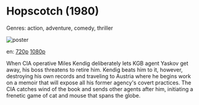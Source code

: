 # Hopscotch (1980)

Genres: action, adventure, comedy, thriller

![poster](http://image.tmdb.org/t/p/w500/7ZTasNoTehrypra0X97zh8Amk3.jpg)

en:
  [720p](magnet:?xt=urn:btih:E0BA2B2EF1B7EA12EDDF91AA1304DC428774F476&tr=udp://glotorrents.pw:6969/announce&tr=udp://tracker.opentrackr.org:1337/announce&tr=udp://torrent.gresille.org:80/announce&tr=udp://tracker.openbittorrent.com:80&tr=udp://tracker.coppersurfer.tk:6969&tr=udp://tracker.leechers-paradise.org:6969&tr=udp://p4p.arenabg.ch:1337&tr=udp://tracker.internetwarriors.net:1337)
  [1080p](magnet:?xt=urn:btih:FA373777C6C50BD4A44A451F2EB936C1FA21BD46&tr=udp://glotorrents.pw:6969/announce&tr=udp://tracker.opentrackr.org:1337/announce&tr=udp://torrent.gresille.org:80/announce&tr=udp://tracker.openbittorrent.com:80&tr=udp://tracker.coppersurfer.tk:6969&tr=udp://tracker.leechers-paradise.org:6969&tr=udp://p4p.arenabg.ch:1337&tr=udp://tracker.internetwarriors.net:1337)
  


When CIA operative Miles Kendig deliberately lets KGB agent Yaskov get away, his boss threatens to retire him. Kendig beats him to it, however, destroying his own records and traveling to Austria where he begins work on a memoir that will expose all his former agency's covert practices. The CIA catches wind of the book and sends other agents after him, initiating a frenetic game of cat and mouse that spans the globe.